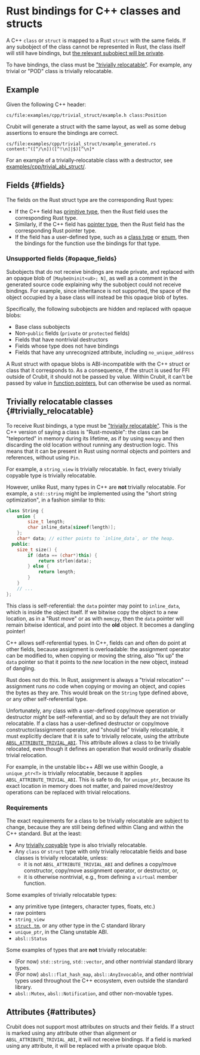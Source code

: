 # Rust bindings for C++ classes and structs

A C++ `class` or `struct` is mapped to a Rust `struct` with the same fields. If
any subobject of the class cannot be represented in Rust, the class itself will
still have bindings, but
[the relevant subobject will be private](#opaque_fields).

To have bindings, the class must be
["trivially relocatable"](#trivially_relocatable). For example, any trivial or
"POD" class is trivially relocatable.

## Example

Given the following C++ header:

```live-snippet
cs/file:examples/cpp/trivial_struct/example.h class:Position
```

Crubit will generate a struct with the same layout, as well as some debug
assertions to ensure the bindings are correct.

```live-snippet
cs/file:examples/cpp/trivial_struct/example_generated.rs content:^([^/\n])([^!\n]|$)[^\n]*
```

For an example of a trivially-relocatable class with a destructor, see
[examples/cpp/trivial_abi_struct/](http://examples/cpp/trivial_abi_struct/).

## Fields {#fields}

The fields on the Rust struct type are the corresponding Rust types:

*   If the C++ field has [primitive type](../types/primitive), then the Rust
    field uses the corresponding Rust type.
*   Similarly, if the C++ field has [pointer type](../types/pointer), then the
    Rust field has the corresponding Rust pointer type.
*   If the field has a user-defined type, such as a
    [class type](classes_and_structs) or [enum](enums), then the bindings for
    the function use the bindings for that type.

### Unsupported fields {#opaque_fields}

Subobjects that do not receive bindings are made private, and replaced with an
opaque blob of `[MaybeUninit<u8>; N]`, as well as a comment in the generated
source code explaining why the subobject could not receive bindings. For
example, since inheritance is not supported, the space of the object occupied by
a base class will instead be this opaque blob of bytes.

Specifically, the following subobjects are hidden and replaced with opaque
blobs:

*   Base class subobjects
*   Non-`public` fields (`private` or `protected` fields)
*   Fields that have nontrivial destructors
*   Fields whose type does not have bindings
*   Fields that have any unrecognized attribute, including `no_unique_address`

A Rust struct with opaque blobs is ABI-incompatible with the C++ struct or class
that it corresponds to. As a consequence, if the struct is used for FFI outside
of Crubit, it should not be passed by value. Within Crubit, it can't be passed
by value in [function pointers](../types/pointer#function), but can otherwise be
used as normal.

## Trivially relocatable classes {#trivially_relocatable}

To receive Rust bindings, a type must be
["trivially relocatable"](https://clang.llvm.org/docs/LanguageExtensions.html#:~:text=__is_trivially_relocatable).
This is the C++ version of saying a class is "Rust-movable": the class can be
"teleported" in memory during its lifetime, as if by using `memcpy` and then
discarding the old location without running any destruction logic. This means
that it can be present in Rust using normal objects and pointers and references,
without using `Pin`.

For example, a `string_view` is trivially relocatable. In fact, every trivially
copyable type is trivially relocatable.

However, unlike Rust, many types in C++ are **not** trivially relocatable. For
example, a `std::string` might be implemented using the "short string
optimization", in a fashion similar to this:

```c++
class String {
    union {
        size_t length;
        char inline_data[sizeof(length)];
    };
    char* data; // either points to `inline_data`, or the heap.
  public:
    size_t size() {
        if (data == (char*)this) {
            return strlen(data);
        } else {
            return length;
        }
    }
    // ...
};
```

This class is self-referential: the `data` pointer may point to `inline_data`,
which is inside the object itself. If we bitwise copy the object to a new
location, as in a "Rust move" or as with `memcpy`, then the `data` pointer will
remain bitwise identical, and point into the **old** object. It becomes a
dangling pointer!

C++ allows self-referential types. In C++, fields can and often do point at
other fields, because assignment is overloadable: the assignment operator can be
modified to, when copying or moving the string, also "fix up" the `data` pointer
so that it points to the *new* location in the new object, instead of dangling.

Rust does not do this. In Rust, assignment is always a "trivial relocation" --
assignment runs *no* code when copying or moving an object, and copies the bytes
as they are. This would break on the `String` type defined above, or any other
self-referential type.

Unfortunately, any class with a user-defined copy/move operation or destructor
*might* be self-referential, and so by default they are not trivially
relocatable. If a class has a user-defined destructor or copy/move
constructor/assignment operator, and "should be" trivially relocatable, it must
explicitly declare that it is safe to trivially relocate, using the attribute
[`ABSL_ATTRIBUTE_TRIVIAL_ABI`](https://github.com/abseil/abseil-cpp/blob/master/absl/base/attributes.h#:~:text=ABSL_ATTRIBUTE_TRIVIAL_ABI).
This attribute allows a class to be trivially relocated, even though it defines
an operation that would ordinarily disable trivial relocation.

For example, in the unstable libc++ ABI we use within Google, a `unique_ptr<T>`
is trivially relocatable, because it applies `ABSL_ATTRIBUTE_TRIVIAL_ABI`. This
is safe to do, for `unique_ptr`, because its exact location in memory does not
matter, and paired move/destroy operations can be replaced with trivial
relocations.

### Requirements

The exact requirements for a class to be trivially relocatable are subject to
change, because they are still being defined within Clang and within the C++
standard. But at the least:

*   Any
    [trivially copyable](https://en.cppreference.com/w/cpp/language/classes#Trivially_copyable_clas)
    type is also trivially relocatable.
*   Any `class` or `struct` type with only trivially relocatable fields and base
    classes is trivially relocatable, unless:
    *   it is not `ABSL_ATTRIBUTE_TRIVIAL_ABI` and defines a copy/move
        constructor, copy/move assignment operator, or destructor, or,
    *   it is otherwise nontrivial, e.g., from defining a `virtual` member
        function.

Some examples of trivially relocatable types:

*   any primitive type (integers, character types, floats, etc.)
*   raw pointers
*   `string_view`
*   [`struct tm`](https://en.cppreference.com/w/cpp/chrono/c/tm), or any other
    type in the C standard library
*   `unique_ptr`, in the Clang unstable ABI.
*   `absl::Status`

Some examples of types that are **not** trivially relocatable:

*   (For now) `std::string`, `std::vector`, and other nontrivial standard
    library types.
*   (For now) `absl::flat_hash_map`, `absl::AnyInvocable`, and other nontrivial
    types used throughout the C++ ecosystem, even outside the standard library.
*   `absl::Mutex`, `absl::Notification`, and other non-movable types.

## Attributes {#attributes}

Crubit does not support most attributes on structs and their fields. If a struct
is marked using any attribute other than alignment or
`ABSL_ATTRIBUTE_TRIVIAL_ABI`, it will not receive bindings. If a field is marked
using any attribute, it will be replaced with a private opaque blob.
